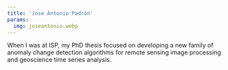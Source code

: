 ```yaml
---
title: 'Jose Antonio Padrón'
params:
  img: joseantonio.webp
---
```


When I was at ISP, my PhD thesis focused on developing a new family of anomaly change detection algorithms for remote sensing image processing and geoscience time series analysis.
